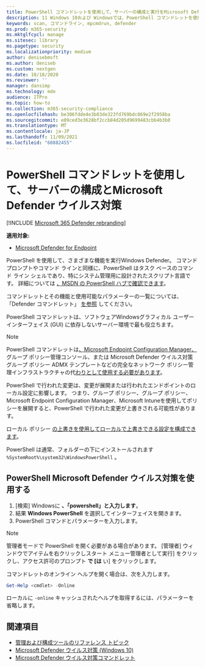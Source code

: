```yaml
---
title: PowerShell コマンドレットを使用して、サーバーの構成と実行をMicrosoft Defender ウイルス対策
description: 11 Windows 10および Windowsでは、PowerShell コマンドレットを使用して、スキャンの実行、セキュリティ インテリジェンスの更新、および設定の変更を行Microsoft Defender ウイルス対策。
keywords: scan, コマンドライン, mpcmdrun, defender
ms.prod: m365-security
ms.mktglfcycl: manage
ms.sitesec: library
ms.pagetype: security
ms.localizationpriority: medium
author: denisebmsft
ms.author: deniseb
ms.custom: nextgen
ms.date: 10/18/2020
ms.reviewer: ''
manager: dansimp
ms.technology: mde
audience: ITPro
ms.topic: how-to
ms.collection: m365-security-compliance
ms.openlocfilehash: be306fdde4e3b83de323fd769bdc069e2f2958ba
ms.sourcegitcommit: e09ced3e3628bf2ccb84d205d9699483cbb4b3b0
ms.translationtype: MT
ms.contentlocale: ja-JP
ms.lasthandoff: 11/09/2021
ms.locfileid: "60882455"
---
```

# <a name="use-powershell-cmdlets-to-configure-and-manage-microsoft-defender-antivirus"></a>PowerShell コマンドレットを使用して、サーバーの構成とMicrosoft Defender ウイルス対策

[!INCLUDE [Microsoft 365 Defender rebranding](../../includes/microsoft-defender.md)]


**適用対象:**

- [Microsoft Defender for Endpoint](/microsoft-365/security/defender-endpoint/)

PowerShell を使用して、さまざまな機能を実行Windows Defender。 コマンド プロンプトやコマンド ラインと同様に、PowerShell はタスク ベースのコマンド ライン シェルであり、特にシステム管理用に設計されたスクリプト言語です。 詳細については [、MSDN の PowerShell ハブで確認できます](/previous-versions/msdn10/mt173057(v=msdn.10))。

コマンドレットとその機能と使用可能なパラメーターの一覧については、「Defender コマンドレット」 [を参照](/powershell/module/defender) してください。

PowerShell コマンドレットは、ソフトウェアWindowsグラフィカル ユーザー インターフェイス (GUI) に依存しないサーバー環境で最も役立ちます。

> [!NOTE]
> PowerShell コマンドレットは[、Microsoft Endpoint Configuration Manager、](/configmgr)グループ ポリシー管理コンソール、または Microsoft Defender ウイルス対策 グループ ポリシー ADMX テンプレート[](/previous-versions/windows/it-pro/windows-server-2008-R2-and-2008/cc731212(v=ws.11))などの完全なネットワーク ポリシー管理インフラストラクチャの代[わりとして使用する必要があります](https://www.microsoft.com/download/101445)。

PowerShell で行われた変更は、変更が展開または行われたエンドポイントのローカル設定に影響します。 つまり、グループ ポリシー、グループ ポリシー、Microsoft Endpoint Configuration Manager、Microsoft Intuneを使用してポリシーを展開すると、PowerShell で行われた変更が上書きされる可能性があります。

ローカル ポリシー [の上書きを使用してローカルで上書きできる設定を構成できます](configure-local-policy-overrides-microsoft-defender-antivirus.md)。

PowerShell は通常、フォルダーの下にインストールされます `%SystemRoot%\system32\WindowsPowerShell` 。

## <a name="use-microsoft-defender-antivirus-powershell-cmdlets"></a>PowerShell Microsoft Defender ウイルス対策を使用する

1. [検索] Windowsに **、「powershell」と入力します**。
2. 結果 **Windows PowerShell** を選択してインターフェイスを開きます。
3. PowerShell コマンドとパラメーターを入力します。

> [!NOTE]
> 管理者モードで PowerShell を開く必要がある場合があります。 [管理者] ウィンドウでアイテムを右クリックしスタート メニュー管理者として実行] をクリックし、アクセス許可のプロンプト **で [は** い] をクリックします。

コマンドレットのオンライン ヘルプを開く場合は、次を入力します。

```PowerShell
Get-Help <cmdlet> -Online
```

ローカルに `-online` キャッシュされたヘルプを取得するには、パラメーターを省略します。

## <a name="related-topics"></a>関連項目

- [管理および構成ツールのリファレンス トピック](configuration-management-reference-microsoft-defender-antivirus.md)
- [Microsoft Defender ウイルス対策 (Windows 10)](microsoft-defender-antivirus-in-windows-10.md)
- [Microsoft Defender ウイルス対策コマンドレット](/powershell/module/defender)